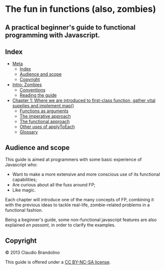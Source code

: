 # The fun in functions (also, zombies)
## A practical beginner's guide to functional programming with Javascript.

## <a id="meta_index"></a>Index

- [Meta](#the-fun-in-functions-also-zombies)
    - [Index](#index)
    - [Audience and scope](#audience-and-scope)
    - [Copyright](#copyright)
- [Intro: Zombies](blob/master/markdown/intro.md#intro)
    - [Conventions](blob/master/markdown/intro.md#conventions)
    - [Reading the guide](blob/master/markdown/meta.md#reading-the-guide)
- [Chapter 1: Where we are introduced to first-class function, gather vital supplies and implement map()](blob/master/markdown/c1.md)
    - [Functions as arguments](blob/master/markdown/c1.md#functions-as-arguments)
    - [The imperative approach](blob/master/markdown/c1.md#the-imperative-approach)
    - [The functional approach](blob/master/markdown/meta.md#the-functional-approach)
    - [Other uses of applyToEach](blob/master/markdown/c1.md#other-uses-of-applytoeach)
    - [Glossary](blob/master/markdown/c1.md#glossary)

## Audience and scope
This guide is aimed at programmers with some basic experience of Javascript who:

- Want to make a more extensive and more conscious use of its functional capabilities;
- Are curious about all the fuss around FP;
- Like magic.

Each chapter will introduce one of the many concepts of FP, combining it with the 
previous ideas to tackle real-life, zombie-related problems in a functional fashion.

Being a beginner's guide, some non-functional javascript features are also explained
*en passant*, in order to clarify the examples.

## Copyright

© 2013 Claudio Brandolino

This guide is offered under a [CC BY-NC-SA license](http://creativecommons.org/licenses/by-nc-sa/3.0/).


